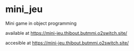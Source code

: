 # mini_jeu
Mini game in object programming

available at https://mini-jeu.thibout.butmmi.o2switch.site/

accesible at https://mini-jeu.thibout.butmmi.o2switch.site/